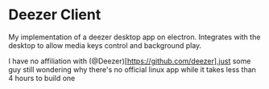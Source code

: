 # Deezer Client

My implementation of a deezer desktop app on electron. Integrates with the desktop to allow media keys control and background play.

I have no affiliation with (@Deezer)[https://github.com/deezer],just some guy still wondering why there's no official linux app while it takes less than 4 hours to build one
